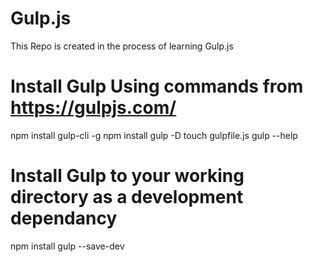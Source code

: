 # Gulp.js
This Repo is created in the process of learning Gulp.js

# Install Gulp Using commands from https://gulpjs.com/

npm install gulp-cli -g
npm install gulp -D
touch gulpfile.js
gulp --help

# Install Gulp to your working directory as a development dependancy

npm install gulp --save-dev


